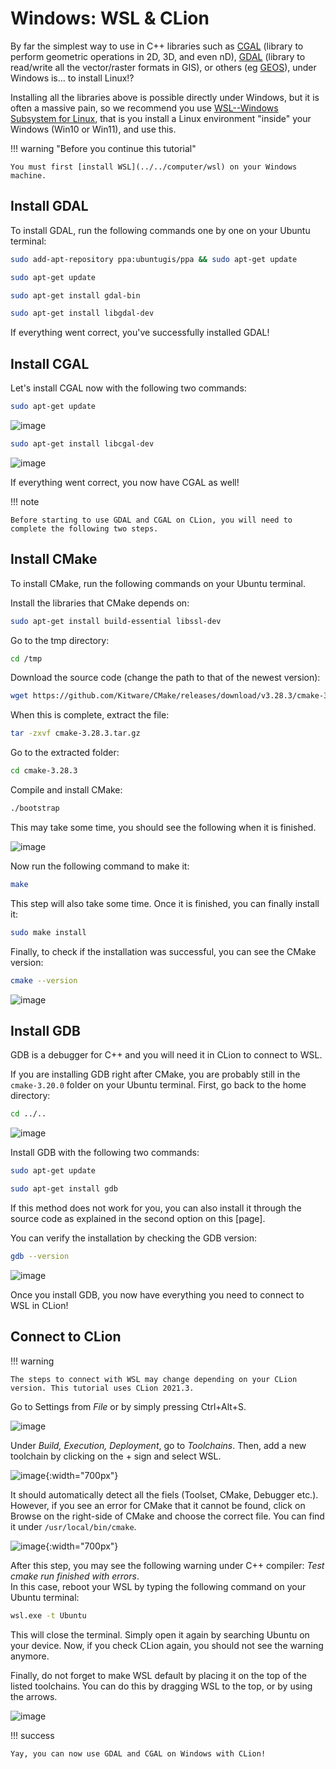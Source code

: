 
# Windows: WSL & CLion

By far the simplest way to use in C++ libraries such as [CGAL](https://www.cgal.org/) (library to perform geometric operations in 2D, 3D, and even nD), [GDAL](https://gdal.org/index.html) (library to read/write all the vector/raster formats in GIS), or others (eg [GEOS](https://libgeos.org/)), under Windows is... to install Linux!?

Installing all the libraries above is possible directly under Windows, but it is often a massive pain, so we recommend you use [WSL--Windows Subsystem for Linux](https://docs.microsoft.com/en-us/windows/wsl/), that is you install a Linux environment "inside" your Windows (Win10 or Win11), and use this.

!!! warning "Before you continue this tutorial"

    You must first [install WSL](../../computer/wsl) on your Windows machine.


## Install GDAL

To install GDAL, run the following commands one by one on your Ubuntu terminal:

```sh
sudo add-apt-repository ppa:ubuntugis/ppa && sudo apt-get update
```

```sh
sudo apt-get update
```

```sh
sudo apt-get install gdal-bin
```

```sh
sudo apt-get install libgdal-dev
```

If everything went correct, you've successfully installed GDAL!  


## Install CGAL

Let's install CGAL now with the following two commands:

```sh
sudo apt-get update
```

![image](./img/sudo_update.jpg)

```sh
sudo apt-get install libcgal-dev
```

![image](./img/install_cgal.jpg)

If everything went correct, you now have CGAL as well!  

!!! note

    Before starting to use GDAL and CGAL on CLion, you will need to complete the following two steps. 

## Install CMake

To install CMake, run the following commands on your Ubuntu terminal. 

Install the libraries that CMake depends on:

```sh
sudo apt-get install build-essential libssl-dev
``` 

Go to the tmp directory:

```sh
cd /tmp
```

Download the source code (change the path to that of the newest version):

```sh
wget https://github.com/Kitware/CMake/releases/download/v3.28.3/cmake-3.28.3.tar.gz
```

When this is complete, extract the file:

```sh
tar -zxvf cmake-3.28.3.tar.gz
```

Go to the extracted folder:

```sh
cd cmake-3.28.3
```

Compile and install CMake:

```sh
./bootstrap
```

This may take some time, you should see the following when it is finished. 

![image](./img/bootstrap.png)

Now run the following command to make it:

```sh
make
```

This step will also take some time. Once it is finished, you can finally install it:

```sh
sudo make install
```

Finally, to check if the installation was successful, you can see the CMake version:

```sh
cmake --version
```

![image](./img/cmake_version.jpg)


## Install GDB
 
GDB is a debugger for C++ and you will need it in CLion to connect to WSL. 

If you are installing GDB right after CMake, you are probably still in the `cmake-3.20.0` folder on your Ubuntu terminal. First, go back to the home directory:

```sh
cd ../..
```

![image](./img/go_home_dir.jpg)

Install GDB with the following two commands:

```sh
sudo apt-get update
```

```sh
sudo apt-get install gdb
```

If this method does not work for you, you can also install it through the source code as explained in the second option on this [page]. 

You can verify the installation by checking the GDB version:

```sh
gdb --version
```

![image](./img/gdb_version.jpg)

Once you install GDB, you now have everything you need to connect to WSL in CLion!


## Connect to CLion

!!! warning 

    The steps to connect with WSL may change depending on your CLion version. This tutorial uses CLion 2021.3.

Go to Settings from *File* or by simply pressing Ctrl+Alt+S. 

![image](./img/settings.jpg)

Under *Build, Execution, Deployment*, go to *Toolchains*. Then, add a new toolchain by clicking on the + sign and select WSL. 

![image](./img/clion_settings.jpg){:width="700px"}

It should automatically detect all the fiels (Toolset, CMake, Debugger etc.). However, if you see an error for CMake that it cannot be found, click on Browse on the right-side of CMake and choose the correct file. You can find it under `/usr/local/bin/cmake`.

![image](./img/cmake_location.jpg){:width="700px"}

After this step, you may see the following warning under C++ compiler: _Test cmake run finished with errors_.  
In this case, reboot your WSL by typing the following command on your Ubuntu terminal:  

```sh
wsl.exe -t Ubuntu
```

This will close the terminal. Simply open it again by searching Ubuntu on your device. Now, if you check CLion again, you should not see the warning anymore. 

Finally, do not forget to make WSL default by placing it on the top of the listed toolchains. You can do this by dragging WSL to the top, or by using the arrows. 

![image](./img/wsl_default.jpg)


!!! success 

    Yay, you can now use GDAL and CGAL on Windows with CLion!
